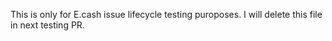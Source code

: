 This is only for E.cash issue lifecycle testing puroposes. I will delete this file in next testing PR.
